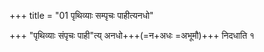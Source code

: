 +++
title = "01 पृथिव्याः सम्पृचः पाहीत्यनधो"

+++
"पृथिव्याः संपृचः पाही"त्य् अनधो+++(=न+अधः =अभूमौ)+++ निदधाति १  
